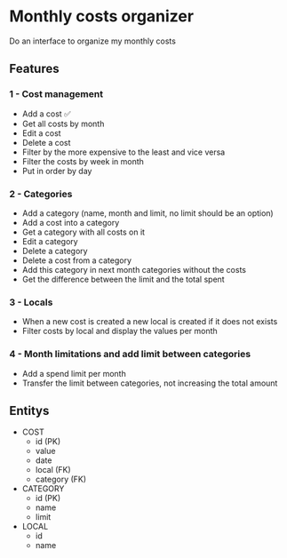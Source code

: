 # Monthly costs organizer

Do an interface to organize my monthly costs

## Features

### 1 - Cost management
- Add a cost ✅
- Get all costs by month
- Edit a cost
- Delete a cost
- Filter by the more expensive to the least and vice versa
- Filter the costs by week in month
- Put in order by day
### 2 - Categories
- Add a category (name, month and limit, no limit should be an option)
- Add a cost into a category
- Get a category with all costs on it
- Edit a category
- Delete a category
- Delete a cost from a category
- Add this category in next month categories without the costs
- Get the difference between the limit and the total spent
### 3 - Locals
- When a new cost is created a new local is created if it does not exists
- Filter costs by local and display the values per month
### 4 - Month limitations and add limit between categories
- Add a spend limit per month
- Transfer the limit between categories, not increasing the total amount

## Entitys

- COST 
    - id (PK)
    - value
    - date
    - local (FK)
    - category (FK)
- CATEGORY 
    - id (PK)
    - name
    - limit
- LOCAL 
    - id
    - name 
